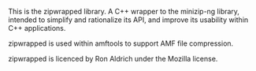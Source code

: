 This is the zipwrapped library. A C++ wrapper to the minizip-ng library, intended to simplify and rationalize its API, and improve its usability within C++ applications.

zipwrapped is used within amftools to support AMF file compression.

zipwrapped is licenced by Ron Aldrich under the Mozilla license.
